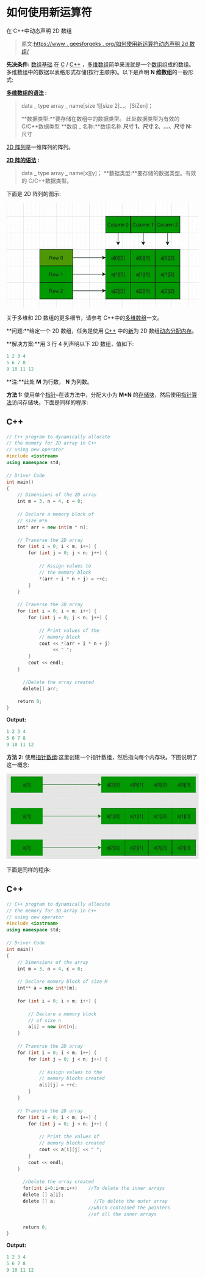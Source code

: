 # 如何使用新运算符

在 C++中动态声明 2D 数组

> 原文:[https://www . geesforgeks . org/如何使用新运算符动态声明 2d 数组/](https://www.geeksforgeeks.org/how-to-declare-a-2d-array-dynamically-in-c-using-new-operator/)

**先决条件:** [数组基础](https://www.geeksforgeeks.org/arrays-in-c-language-set-1-introduction/)
在 [C](https://www.geeksforgeeks.org/c-programming-language/) / [C++](https://www.geeksforgeeks.org/c-plus-plus/) ，[多维数组](https://www.geeksforgeeks.org/multidimensional-arrays-c-cpp/)简单来说就是一个[数组](https://www.geeksforgeeks.org/introduction-to-arrays/)组成的数组。多维数组中的数据以表格形式存储(按行主顺序)。以下是声明 **N 维数组**的一般形式:

**<u>多维数组的语法</u> :**

> data _ type array _ name[size 1][size 2]…。[SiZen]；
> 
> **数据类型:**要存储在数组中的数据类型。
> 此处数据类型为有效的 C/C++数据类型
> **数组 _ 名称:**数组名称
> **尺寸 1、尺寸 2、…、尺寸 N:** 尺寸

[2D 阵列](https://www.geeksforgeeks.org/dynamically-allocate-2d-array-c/)是一维阵列的阵列。

**<u>2D 阵的语法</u> :**

> data _ type array _ name[x][y]；
> **数据类型:**要存储的数据类型。有效的 C/C++数据类型。

下面是 2D 阵列的图示:

[![](img/0d86a3a9e2b0f9a1da55c174ae2c20c6.png)](https://media.geeksforgeeks.org/wp-content/uploads/20201119120413/gfg5.JPG)

关于多维和 2D 数组的更多细节，请参考 C++中的[多维数组](https://www.geeksforgeeks.org/multidimensional-arrays-c-cpp/)一文。

**问题:**给定一个 2D 数组，任务是使用 [C++](https://www.geeksforgeeks.org/c-plus-plus/) 中的[新](https://www.geeksforgeeks.org/malloc-vs-new/)为 2D 数组[动态分配内存](https://www.geeksforgeeks.org/what-is-dynamic-memory-allocation/)。

**解决方案:**用 3 行 4 列声明以下 2D 数组，值如下:

```cpp
1 2 3 4
5 6 7 8
9 10 11 12
```

**注:**此处 **M** 为行数， **N** 为列数。

**方法 1:** 使用单个[指针](https://www.geeksforgeeks.org/pointers-in-c-and-c-set-1-introduction-arithmetic-and-array/)–在该方法中，分配大小为 **M*N** 的[存储块](https://www.geeksforgeeks.org/difference-between-malloc-and-calloc-with-examples/)，然后使用[指针算法](https://www.geeksforgeeks.org/pointer-arithmetics-in-c-with-examples/)访问存储块。下面是同样的程序:

## C++

```cpp
// C++ program to dynamically allocate
// the memory for 2D array in C++
// using new operator
#include <iostream>
using namespace std;

// Driver Code
int main()
{
    // Dimensions of the 2D array
    int m = 3, n = 4, c = 0;

    // Declare a memory block of
    // size m*n
    int* arr = new int[m * n];

    // Traverse the 2D array
    for (int i = 0; i < m; i++) {
        for (int j = 0; j < n; j++) {

            // Assign values to
            // the memory block
            *(arr + i * n + j) = ++c;
        }
    }

    // Traverse the 2D array
    for (int i = 0; i < m; i++) {
        for (int j = 0; j < n; j++) {

            // Print values of the
            // memory block
            cout << *(arr + i * n + j)
                 << " ";
        }
        cout << endl;
    }

      //Delete the array created
      delete[] arr;

    return 0;
}
```

**Output:** 

```cpp
1 2 3 4 
5 6 7 8 
9 10 11 12
```

**方法 2:** 使用[指针数组](https://www.geeksforgeeks.org/difference-between-pointer-to-an-array-and-array-of-pointers/):这里创建一个指针数组，然后指向每个内存块。下图说明了这一概念:

![](img/617469c99afeabb539376540e368076b.png)

下面是同样的程序:

## C++

```cpp
// C++ program to dynamically allocate
// the memory for 3D array in C++
// using new operator
#include <iostream>
using namespace std;

// Driver Code
int main()
{
    // Dimensions of the array
    int m = 3, n = 4, c = 0;

    // Declare memory block of size M
    int** a = new int*[m];

    for (int i = 0; i < m; i++) {

        // Declare a memory block
        // of size n
        a[i] = new int[n];
    }

    // Traverse the 2D array
    for (int i = 0; i < m; i++) {
        for (int j = 0; j < n; j++) {

            // Assign values to the
            // memory blocks created
            a[i][j] = ++c;
        }
    }

    // Traverse the 2D array
    for (int i = 0; i < m; i++) {
        for (int j = 0; j < n; j++) {

            // Print the values of
            // memory blocks created
            cout << a[i][j] << " ";
        }
        cout << endl;
    }

      //Delete the array created
      for(int i=0;i<m;i++)    //To delete the inner arrays
      delete [] a[i];   
      delete [] a;              //To delete the outer array
                              //which contained the pointers
                              //of all the inner arrays

      return 0;
}
```

**Output:** 

```cpp
1 2 3 4 
5 6 7 8 
9 10 11 12
```